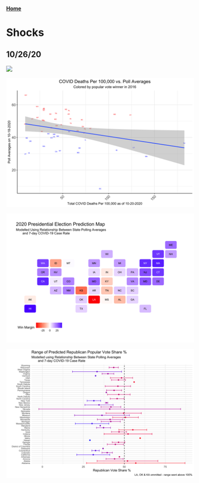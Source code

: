 #### [Home](https://cassidybargell.github.io/election_analytics/)

# Shocks
## 10/26/20

![](../figures/10-26-2020_pollvpercap.png)

![](../figures/10-26-2020_recent_regression.png)

![](../figures/10-26-20_prediction_map.png)

![](../figures/10-26-20_prediction_ranges.png)